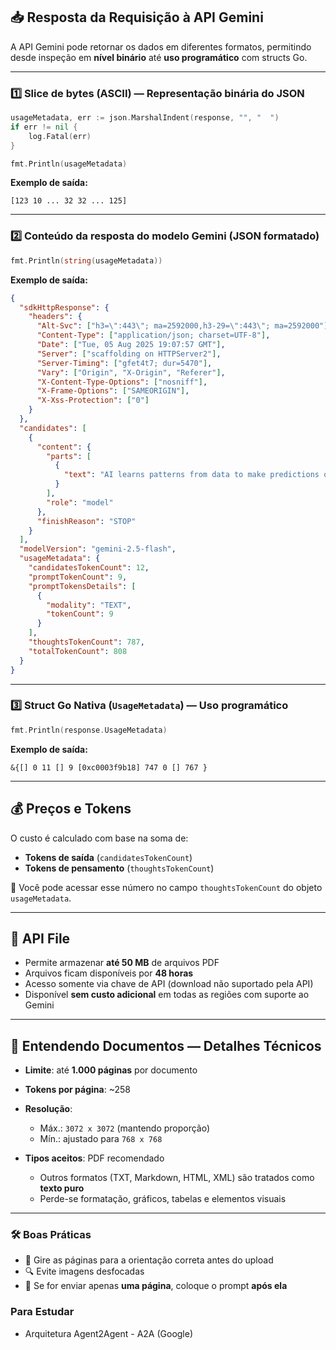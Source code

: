 ## 📥 Resposta da Requisição à API Gemini

A API Gemini pode retornar os dados em diferentes formatos, permitindo desde inspeção em **nível binário** até **uso programático** com structs Go.

---

### 1️⃣ Slice de bytes (ASCII) — Representação binária do JSON

```go
usageMetadata, err := json.MarshalIndent(response, "", "  ")
if err != nil {
	log.Fatal(err)
}

fmt.Println(usageMetadata)
```

**Exemplo de saída:**

```
[123 10 ... 32 32 ... 125]
```

---

### 2️⃣ Conteúdo da resposta do modelo Gemini (JSON formatado)

```go
fmt.Println(string(usageMetadata))
```

**Exemplo de saída:**

```json
{
  "sdkHttpResponse": {
    "headers": {
      "Alt-Svc": ["h3=\":443\"; ma=2592000,h3-29=\":443\"; ma=2592000"],
      "Content-Type": ["application/json; charset=UTF-8"],
      "Date": ["Tue, 05 Aug 2025 19:07:57 GMT"],
      "Server": ["scaffolding on HTTPServer2"],
      "Server-Timing": ["gfet4t7; dur=5470"],
      "Vary": ["Origin", "X-Origin", "Referer"],
      "X-Content-Type-Options": ["nosniff"],
      "X-Frame-Options": ["SAMEORIGIN"],
      "X-Xss-Protection": ["0"]
    }
  },
  "candidates": [
    {
      "content": {
        "parts": [
          {
            "text": "AI learns patterns from data to make predictions or solve problems."
          }
        ],
        "role": "model"
      },
      "finishReason": "STOP"
    }
  ],
  "modelVersion": "gemini-2.5-flash",
  "usageMetadata": {
    "candidatesTokenCount": 12,
    "promptTokenCount": 9,
    "promptTokensDetails": [
      {
        "modality": "TEXT",
        "tokenCount": 9
      }
    ],
    "thoughtsTokenCount": 787,
    "totalTokenCount": 808
  }
}
```

---

### 3️⃣ Struct Go Nativa (`UsageMetadata`) — Uso programático

```go
fmt.Println(response.UsageMetadata)
```

**Exemplo de saída:**

```
&{[] 0 11 [] 9 [0xc0003f9b18] 747 0 [] 767 }
```

---

## 💰 Preços e Tokens

O custo é calculado com base na soma de:

* **Tokens de saída** (`candidatesTokenCount`)
* **Tokens de pensamento** (`thoughtsTokenCount`)

📌 Você pode acessar esse número no campo `thoughtsTokenCount` do objeto `usageMetadata`.

---

## 📁 API File

* Permite armazenar **até 50 MB** de arquivos PDF
* Arquivos ficam disponíveis por **48 horas**
* Acesso somente via chave de API (download não suportado pela API)
* Disponível **sem custo adicional** em todas as regiões com suporte ao Gemini

---

## 📄 Entendendo Documentos — Detalhes Técnicos

* **Limite**: até **1.000 páginas** por documento
* **Tokens por página**: \~258
* **Resolução**:

  * Máx.: `3072 x 3072` (mantendo proporção)
  * Mín.: ajustado para `768 x 768`
* **Tipos aceitos**: PDF recomendado

  * Outros formatos (TXT, Markdown, HTML, XML) são tratados como **texto puro**
  * Perde-se formatação, gráficos, tabelas e elementos visuais

---

### 🛠 Boas Práticas

* 📐 Gire as páginas para a orientação correta antes do upload
* 🔍 Evite imagens desfocadas
* 📝 Se for enviar apenas **uma página**, coloque o prompt **após ela**

### Para Estudar

* Arquitetura Agent2Agent - A2A (Google)
